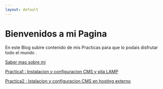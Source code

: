 ```yaml
---
layout: default
---
```



# Bienvenidos a mi Pagina 

En este Blog subire contenido de mis Practicas para que lo podais disfrutar todo el mundo .

[Saber mas sobre mi](https://misaelo2.github.io./about)

[Practica1 : Instalacion y configuracion CMS y pila LAMP](https://misaelo2.github.io./practica1)

[Practica2 : Istalacion y configuracion CMS en hosting externo](https://misaelo2.github.io./Practica2)
